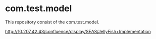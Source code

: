 # com.test.model

This repository consist of the com.test.model.

http://10.207.42.43/confluence/display/SEAS/JellyFish+Implementation
